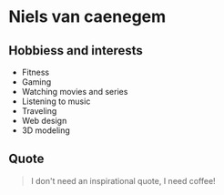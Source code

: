 # Niels van caenegem

## Hobbiess and interests 

- Fitness
- Gaming
- Watching movies and series
- Listening to music
- Traveling
- Web design
- 3D modeling

## Quote 

> I don't need an inspirational quote, I need coffee!
